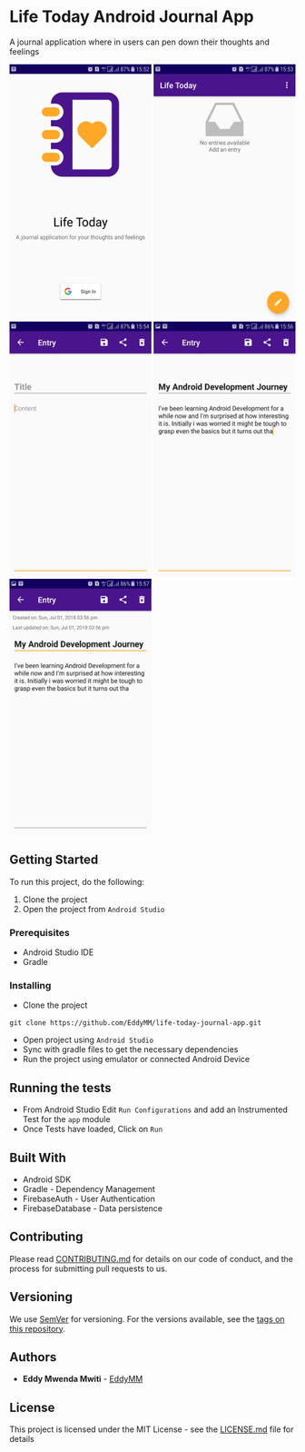 # Life Today Android Journal App

A journal application where in users can pen down their thoughts and
feelings

<img src="githubResources/signin.png" alt="signin" width=250 height=450 /> <img src="githubResources/empty_entries.png" alt="empty entries" width=250 height=450 />
<img src="githubResources/add_entry.png" alt="add entry" width=250 height=450 />
<img src="githubResources/filled_entry.png" alt="filled entry" width=250 height=450 />
<img src="githubResources/view_entry.png" alt="view entry" width=250 height=450 />


## Getting Started

To run this project, do the following:

1. Clone the project
2. Open the project from `Android Studio`

### Prerequisites

- Android Studio IDE
- Gradle


### Installing

- Clone the project

```
git clone https://github.com/EddyMM/life-today-journal-app.git
```

- Open project using `Android Studio`
- Sync with gradle files to get the necessary dependencies
- Run the project using emulator or connected Android Device



## Running the tests

- From Android Studio Edit `Run Configurations` and add an Instrumented Test for the `app` module
- Once Tests have loaded, Click on `Run`

## Built With

- Android SDK
- Gradle - Dependency Management
- FirebaseAuth - User Authentication
- FirebaseDatabase - Data persistence

## Contributing

Please read [CONTRIBUTING.md](https://gist.github.com/PurpleBooth/b24679402957c63ec426) for details on our code of conduct, and the process for submitting pull requests to us.

## Versioning

We use [SemVer](http://semver.org/) for versioning. For the versions available, see the [tags on this repository](https://github.com/your/project/tags).

## Authors

* **Eddy Mwenda Mwiti**  - [EddyMM](https://github.com/EddyMM)

## License

This project is licensed under the MIT License - see the [LICENSE.md](LICENSE.md) file for details
